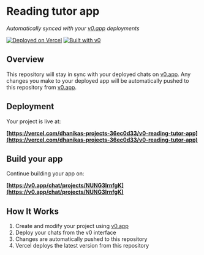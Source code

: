 # Reading tutor app

*Automatically synced with your [v0.app](https://v0.app) deployments*

[![Deployed on Vercel](https://img.shields.io/badge/Deployed%20on-Vercel-black?style=for-the-badge&logo=vercel)](https://vercel.com/dhanikas-projects-36ec0d33/v0-reading-tutor-app)
[![Built with v0](https://img.shields.io/badge/Built%20with-v0.app-black?style=for-the-badge)](https://v0.app/chat/projects/NUNG3IrnfgK)

## Overview

This repository will stay in sync with your deployed chats on [v0.app](https://v0.app).
Any changes you make to your deployed app will be automatically pushed to this repository from [v0.app](https://v0.app).

## Deployment

Your project is live at:

**[https://vercel.com/dhanikas-projects-36ec0d33/v0-reading-tutor-app](https://vercel.com/dhanikas-projects-36ec0d33/v0-reading-tutor-app)**

## Build your app

Continue building your app on:

**[https://v0.app/chat/projects/NUNG3IrnfgK](https://v0.app/chat/projects/NUNG3IrnfgK)**

## How It Works

1. Create and modify your project using [v0.app](https://v0.app)
2. Deploy your chats from the v0 interface
3. Changes are automatically pushed to this repository
4. Vercel deploys the latest version from this repository